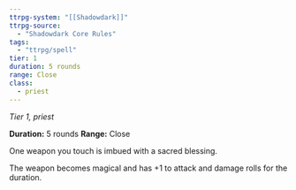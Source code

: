 ```yaml
---
ttrpg-system: "[[Shadowdark]]"
ttrpg-source: 
  - "Shadowdark Core Rules"
tags:
  - "ttrpg/spell"
tier: 1
duration: 5 rounds
range: Close
class:
  - priest
---
```

*Tier 1, priest*

**Duration:** 5 rounds
**Range:** Close

One weapon you touch is imbued with a sacred blessing.

The weapon becomes magical and has +1 to attack and damage rolls for the duration.
